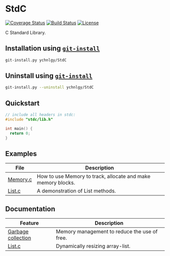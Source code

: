 # StdC
[![Coverage Status](https://coveralls.io/repos/github/ychnlgy/StandardC/badge.svg?branch=master&service=github)](https://coveralls.io/github/ychnlgy/StandardC?branch=master)
[![Build Status](https://travis-ci.org/ychnlgy/StandardC.png)](https://travis-ci.org/ychnlgy/StandardC)
[![License](https://img.shields.io/badge/License-MIT-blue.svg)](https://opensource.org/licenses/MIT)

C Standard Library.

## Installation using [```git-install```](https://github.com/ychnlgy/GitInstaller)
```bash
git-install.py ychnlgy/StdC
```

## Uninstall using [```git-install```](https://github.com/ychnlgy/GitInstaller)
```bash
git-install.py --uninstall ychnlgy/StdC
```

## Quickstart
```cpp
// include all headers in stdc:
#include "stdc/lib.h"

int main() {
  return 0;
}
```

## Examples
| File                          | Description                                                  |
|-------------------------------|--------------------------------------------------------------|
| [Memory.c](examples/Memory.c) | How to use Memory to track, allocate and make memory blocks. |
| [List.c](examples/List.c)     | A demonstration of List methods.                             |

## Documentation
| Feature                          | Description                                                  |
|----------------------------------|--------------------------------------------------------------|
| [Garbage collection](doc/gc.md)  | Memory management to reduce the use of free.                 |
| [List.c](doc/List.md)            | Dynamically resizing array-list.                             |
